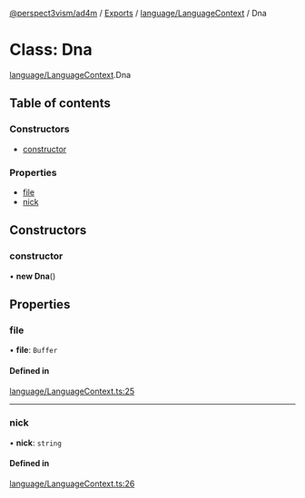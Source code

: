 [@perspect3vism/ad4m](../README.md) / [Exports](../modules.md) / [language/LanguageContext](../modules/language_LanguageContext.md) / Dna

# Class: Dna

[language/LanguageContext](../modules/language_LanguageContext.md).Dna

## Table of contents

### Constructors

- [constructor](language_LanguageContext.Dna.md#constructor)

### Properties

- [file](language_LanguageContext.Dna.md#file)
- [nick](language_LanguageContext.Dna.md#nick)

## Constructors

### constructor

• **new Dna**()

## Properties

### file

• **file**: `Buffer`

#### Defined in

[language/LanguageContext.ts:25](https://github.com/perspect3vism/ad4m/blob/e76a46f1/core/src/language/LanguageContext.ts#L25)

___

### nick

• **nick**: `string`

#### Defined in

[language/LanguageContext.ts:26](https://github.com/perspect3vism/ad4m/blob/e76a46f1/core/src/language/LanguageContext.ts#L26)
